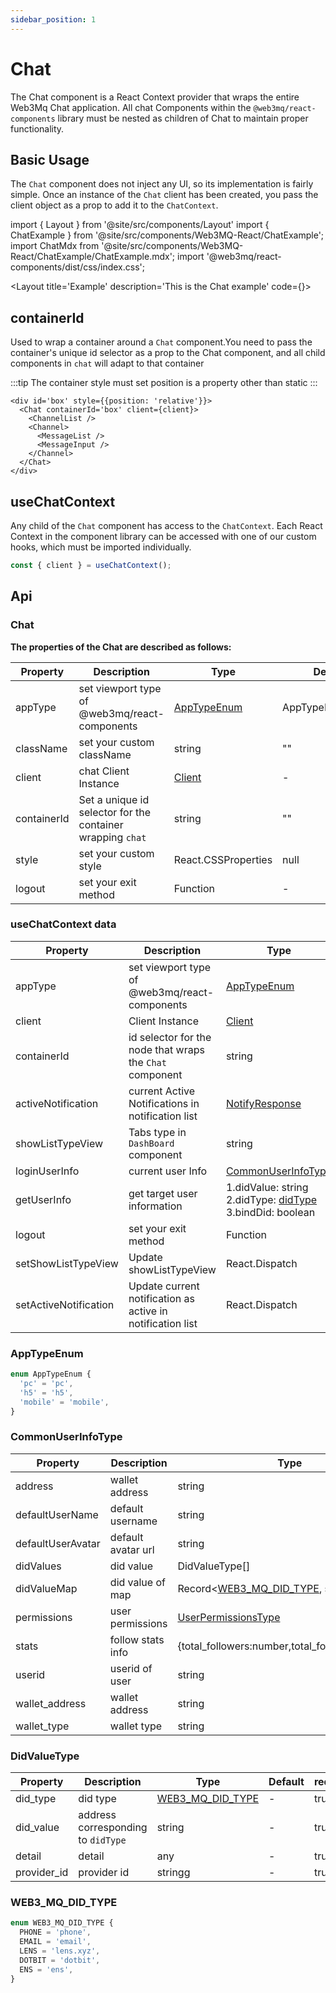 ```yaml
---
sidebar_position: 1
---
```


# Chat

The Chat component is a React Context provider that wraps the entire Web3Mq Chat application. All chat Components within the `@web3mq/react-components` library must be nested as children of Chat to maintain proper functionality.
 

## Basic Usage

The `Chat` component does not inject any UI, so its implementation is fairly simple. Once an instance of the `Chat` client has been created, you pass the client object as a prop to add it to the `ChatContext`.

import { Layout } from '@site/src/components/Layout'
import { ChatExample } from '@site/src/components/Web3MQ-React/ChatExample';
import ChatMdx from '@site/src/components/Web3MQ-React/ChatExample/ChatExample.mdx';
import '@web3mq/react-components/dist/css/index.css';

<Layout
title='Example'
description='This is the Chat example'
code={<ChatMdx />}>
<ChatExample />
</Layout>

## containerId

Used to wrap a container around a `Chat` component.You need to pass the container's unique id selector as a prop to the Chat component, and all child components in `chat` will adapt to that container

:::tip
  The container style must set position is a property other than static
:::

```tsx
<div id='box' style={{position: 'relative'}}>
  <Chat containerId='box' client={client}>
    <ChannelList />
    <Channel>
      <MessageList />
      <MessageInput />
    </Channel>
  </Chat>
</div>
```

## useChatContext

Any child of the `Chat` component has access to the `ChatContext`. Each React Context in the component library can be accessed with one of our custom hooks, which must be imported individually.

```ts
const { client } = useChatContext();
```

## Api
### Chat
**The properties of the Chat are described as follows:**

| Property    | Description                                       | Type                                                                                 | Default           | required |
| ----------- | ------------------------------------------------- | ------------------------------------------------------------------------------------ | ----------------- | -------- |
| appType     | set viewport type of @web3mq/react-components     | [AppTypeEnum](/docs/Web3MQ-UI-Components/Web3MQ-React/chatComponent/Chat#apptypeenum)| AppTypeEnum["pc"] |   false  |
| className   | set your custom className                         | string                                                                               |   ""              |   false  |
| client      | chat Client Instance                              | [Client](/docs/Web3MQ-SDK/JS-SDK/client/)                                            |   -               |   true   |
| containerId | Set a unique id selector for the container wrapping `chat`| string                                                                               |   ""              |   false  |
| style       | set your custom style                             | React.CSSProperties                                                                  |   null            |   false  |
| logout      | set your exit method                              | Function                                                                             |   -               |   true   |

### useChatContext data

| Property             | Description                                   | Type                                                                                              | Default | required |
| -------------------- | --------------------------------------------- | ------------------------------------------------------------------------------------------------- | ------- | -------- |
| appType              | set viewport type of @web3mq/react-components | [AppTypeEnum](/docs/Web3MQ-UI-Components/Web3MQ-React/chatComponent/Chat#apptypeenum)             | AppTypeEnum["pc"] |   -    |
| client               | Client Instance                               | [Client](/docs/Web3MQ-SDK/JS-SDK/client/)                                                         |   -     |    -     |
| containerId          | id selector for the node that wraps the `Chat` component | string                                                                                            |  ""     |    -     |
| activeNotification   | current Active Notifications in notification list | [NotifyResponse](/docs/Web3MQ-SDK/JS-SDK/types/#notifyresponse)                               |  null   |    -     |
| showListTypeView     | Tabs type in `DashBoard` component            | string                                                                                            | "room"  |    -     |
| loginUserInfo        | current user Info   | [CommonUserInfoType](/docs/Web3MQ-UI-Components/Web3MQ-React/chatComponent/Chat#commonuserinfotype)                         |  null   |    -     |
| getUserInfo          | get target user information                   |1.didValue: string 2.didType: [didType](/docs/Web3MQ-SDK/JS-SDK/types/#didtype) 3.bindDid: boolean |  -      |    -     |
| logout               | set your exit method                          | Function                                                                                          |   -     |    -     |
| setShowListTypeView  | Update showListTypeView                       | React.Dispatch                                                                                    |  -      |    -     |
| setActiveNotification | Update current notification as active in notification list | React.Dispatch                                                                                    |  -      |    -     |
### AppTypeEnum
```ts
enum AppTypeEnum {
  'pc' = 'pc',
  'h5' = 'h5',
  'mobile' = 'mobile',
}
```

### CommonUserInfoType
| Property          | Description        | Type                                                                     | Default   | required |
| ----------------- | ------------------ | ------------------------------------------------------------------------ | --------- | -------- |
| address           | wallet address     | string                                                                   |  -        |  true    |
| defaultUserName   | default username   | string                                                                   |  -        |  true    |
| defaultUserAvatar | default avatar url | string                                                                   |  -        |  true    |
| didValues         | did value          | DidValueType[]                                                           |  -        |  true    |
| didValueMap       | did value of map   | Record<[WEB3_MQ_DID_TYPE](/docs/Web3MQ-UI-Components/Web3MQ-React/chatComponent/Chat#web3_mq_did_type), string>                                         |  -        |  true    |
| permissions       | user permissions   | [UserPermissionsType](/docs/Web3MQ-SDK/JS-SDK/types/#userpermissionstype)|  -        |  true    |
| stats             | follow stats info  | {total_followers:number,total_following:number}                          |  -        |  true    |
| userid            | userid of user     | string                                                                   |  -        |  true    |
| wallet_address    | wallet address     | string                                                                   |  -        |  true    |
| wallet_type       | wallet type        | string                                                                   |  -        |  true    |

### DidValueType
| Property  | Description        | Type                                                                     | Default   | required |
| --------- | ------------------ | ------------------------------------------------------------------------ | --------- | -------- |
| did_type  | did type           | [WEB3_MQ_DID_TYPE](/docs/Web3MQ-UI-Components/Web3MQ-React/chatComponent/Chat#web3_mq_did_type) |  -        |  true    |
| did_value | address corresponding to `didType` | string                                                  |  -        |  true    |
| detail    | detail             | any                                                                     |  -        |  true    |
|provider_id| provider id        | stringg                                                                 |  -        |  true    |
### WEB3_MQ_DID_TYPE
```ts
enum WEB3_MQ_DID_TYPE {
  PHONE = 'phone',
  EMAIL = 'email',
  LENS = 'lens.xyz',
  DOTBIT = 'dotbit',
  ENS = 'ens',
}